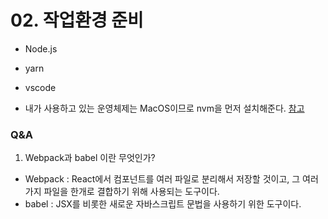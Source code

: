 # 02. 작업환경 준비
- Node.js
- yarn
- vscode

- 내가 사용하고 있는 운영체제는 MacOS이므로 nvm을 먼저 설치해준다. [참고](https://gist.github.com/falsy/8aa42ae311a9adb50e2ca7d8702c9af1)

### Q&A
1. Webpack과 babel 이란 무엇인가?
- Webpack : React에서 컴포넌트를 여러 파일로 분리해서 저장할 것이고, 그 여러가지 파일을 한개로 결합하기 위해 사용되는 도구이다.
- babel : JSX를 비롯한 새로운 자바스크립트 문법을 사용하기 위한 도구이다.
